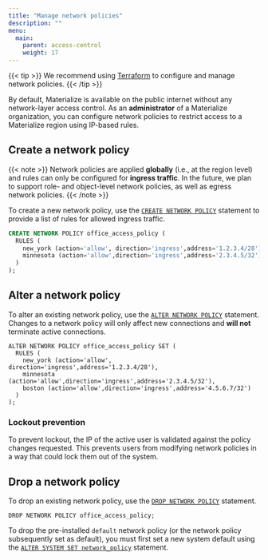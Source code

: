 ```yaml
---
title: "Manage network policies"
description: ""
menu:
  main:
    parent: access-control
    weight: 17
---
```


{{< tip >}}
We recommend using [Terraform](https://registry.terraform.io/providers/MaterializeInc/materialize/latest/docs/resources/network_policy)
to configure and manage network policies.
{{< /tip >}}

By default, Materialize is available on the public internet without any
network-layer access control. As an **administrator** of a Materialize
organization, you can configure network policies to restrict access to a
Materialize region using IP-based rules.

## Create a network policy

{{< note >}}
Network policies are applied **globally** (i.e., at the region level) and rules
can only be configured for **ingress traffic**. In the future, we plan to
support role- and object-level network policies, as well as egress network
policies.
{{< /note >}}

To create a new network policy, use the [`CREATE NETWORK POLICY`](/sql/create-network-policy)
statement to provide a list of rules for allowed ingress traffic.

```sql
CREATE NETWORK POLICY office_access_policy (
  RULES (
    new_york (action='allow', direction='ingress',address='1.2.3.4/28'),
    minnesota (action='allow',direction='ingress',address='2.3.4.5/32')
  )
);
```

## Alter a network policy

To alter an existing network policy, use the [`ALTER NETWORK POLICY`](/sql/alter-network-policy)
statement. Changes to a network policy will only affect new connections
and **will not** terminate active connections.

```mzsql
ALTER NETWORK POLICY office_access_policy SET (
  RULES (
    new_york (action='allow', direction='ingress',address='1.2.3.4/28'),
    minnesota (action='allow',direction='ingress',address='2.3.4.5/32'),
    boston (action='allow',direction='ingress',address='4.5.6.7/32')
  )
);
```

### Lockout prevention

To prevent lockout, the IP of the active user is validated against the policy
changes requested. This prevents users from modifying network policies in a way
that could lock them out of the system.

## Drop a network policy

To drop an existing network policy, use the [`DROP NETWORK POLICY`](/sql/drop-network-policy) statement.

```mzsql
DROP NETWORK POLICY office_access_policy;
```

To drop the pre-installed `default` network policy (or the network policy
subsequently set as default), you must first set a new system default using
the [`ALTER SYSTEM SET network_policy`](/sql/alter-system-set) statement.
